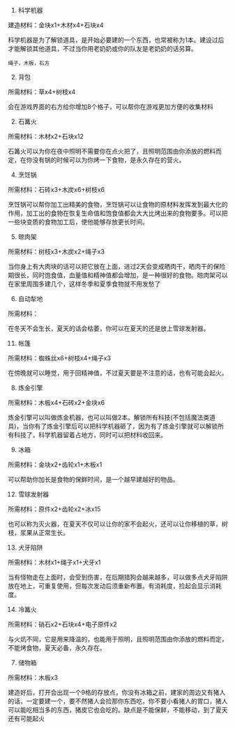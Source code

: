 1. 科学机器

建造材料：金块x1+木材x4+石块x4

科学机器是为了解锁道具，是开始必要建的一个东西，也常被称为1本。建设过后才能解锁其他道具，不过当你用老奶奶或你的队友是老奶奶的话另算。

    绳子，木板，石方

2. 背包

所需材料：草x4+树枝x4

会在游戏界面的右方给你增加8个格子，可以帮你在游戏更加方便的收集材料

2. 石篝火

所需材料：木材x2+石块x12

石篝火可以为你在夜中照明不需要你在点火把了，且照明范围由你添放的燃料而定，在你没有锅的时候可以为你烤一下食物，是永久存在的营火。


4. 烹饪锅

所需材料：石砖x3+木炭x6+树枝x6

烹饪锅可以帮你加工出精美的食物，烹饪锅可以让食物的原材料发挥发到最大化的作用，加工出的食物在恢复生命值和饱食值都会大大比烤出来的食物要多。可以把一些块变质的食物加工后，使他能够存放更长时间。

5. 晾肉架

所需材料：树枝x3+木炭x2+绳子x3

当你身上有大肉块的话可以把它放在上面，进过2天会变成晒肉干，晒肉干的保险期很长，同时饱食值，血量值和精神值都会增加，是一种很好的食物。晾肉架可以在家里周围多建几个，这样冬季和夏季食物就不用发愁了

6. 自动犁地

所需材料：

在冬天不会生长，夏天的话会枯萎，你可以在夏天的还是放上雪球发射器。


11. 帐篷

所需材料：蜘蛛丝x6+树枝x4+绳子x3

在傍晚就可以睡觉，用于回精神值，不过夏天要是不注意的话，也有可能会起火。

8. 炼金引擎

所需材料：木板x4+石砖x2+金块x6

炼金引擎可以叫做炼金机器，也可以叫做2本。解锁所有科技(不包括魔法类道具)，当你有了炼金引擎后可以把科学机器砸了，因为有了炼金引擎就可以解锁所有科技了，科学机器留着占地方，同时可以把材料收回来。

9. 冰箱

所需材料：金块x2+齿轮x1+木板x1

可以帮助你加长是食物的保鲜时间，是一个越早建越好的物品。


12. 雪球发射器

所需材料：原件x2+齿轮x2+冰x15

也可以称为灭火器，在夏天不仅可以让你的家不会起火，还可以让你移植的草，树枝，浆果从正常生长。

13. 犬牙陷阱

所需材料：木材x1+绳子x1+犬牙x1

当有怪物走在上面时，会受到伤害，在后期猎狗会越来越多，可以做多点犬牙陷阱放在地上，可重复使用，但每次发动后须重新布置。有消耗度，捡起会显示消耗度。

14. 冷篝火

所需材料：硝石x2+石块x4+电子原件x2

与火炕不同，它是用来降温的，也能用于照明，且照明范围由你添放的燃料而定，不能烤食物，夏天必备，永久存在。


7. 储物箱

所需材料：木板x3

建造好后，打开会出现一个9格的存放点，你没有冰箱之前，建家的周边又有猪人的话，一定要建一个，要不然猪人会捡那你东西吃，你不要小看猪人的胃口，猪人可以能吃相当多的东西，猪皮它也会吃的。缺点是不能保鲜，不能移动，到了夏天还有可能起火